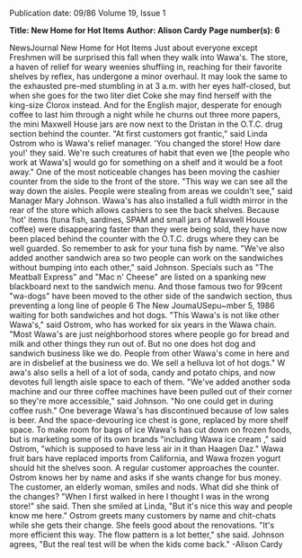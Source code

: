 Publication date: 09/86
Volume 19, Issue 1

**Title: New Home for Hot Items**
**Author: Alison Cardy**
**Page number(s): 6**

NewsJournal 
New Home for Hot Items 
Just about everyone except Freshmen 
will be surprised this fall when they 
walk into Wawa's. The store, a haven 
of relief for weary weenies shuffiing in, 
reaching for their favorite shelves by 
reflex, 
has undergone a 
minor 
overhaul. It may look the same to the 
exhausted pre-med stumbling in at 3 
a.m. with her eyes half-closed, but 
when she goes for the two liter diet 
Coke she may find herself with the 
king-size Clorox instead. And for the 
English major, desperate for enough 
coffee to last him through a night while 
he churns out three more papers, the 
mini Maxwell House jars are now next 
to the Dristan in the O.T.C. drug 
section behind the counter. 
"At first customers got frantic," said 
Linda Ostrom who is Wawa's relief 
manager. 'You changed the store! 
How dare you!' they said. We're such 
creatures of habit that even we [the 
people who work at Wawa's] would go 
for something on a shelf and it would 
be a foot away." 
One of the most noticeable changes 
has been moving the cashier counter 
from the side to the front of the store. 
"This way we can see all the way down 
the aisles. People were stealing from 
areas we couldn't see," said Manager 
Mary Johnson. 
Wawa's has also 
installed a full width mirror in the rear 
of the store which allows cashiers to see 
the back shelves. Because 'hot' items 
(tuna fish, sardines, SPAM and small 
jars of Maxwell House coffee) were 
disappearing faster than they were 
being sold, they have now been placed 
behind the counter with the O.T.C. 
drugs where they can be well guarded. 
So remember to ask for your tuna fish 
by name. 
"We've also added another sandwich 
area so two people can work on the 
sandwiches without bumping into each 
other," said Johnson. Specials such as 
"The Meatball Express" and "Mac n' 
Cheese" are listed on a spanking new 
blackboard 
next 
to the sandwich 
menu. And those famous two for 
99cent "wa-dogs" have been moved to 
the other side of the sandwich section, 
thus preventing a long line of people 
6 The New JoumaUSepu~mber 5, 1986 
waiting for both sandwiches and hot 
dogs. 
"This Wawa's is not like other 
Wawa's," said 
Ostrom, who has 
worked for six years in the Wawa 
chain. 
"Most Wawa's are just 
neighborhood stores where people go 
for bread and milk and other things 
they run out of. But no one does hot 
dog and sandwich business like we do. 
People from other Wawa's come in 
here and are in disbelief at the business 
we do. We sell a helluva lot of hot 
dogs." W awa's also sells a hell of a lot of 
soda, candy and potato chips, and now 
devotes full length aisle space to each of 
them. 
"We've added another soda machine 
and our three coffee machines have 
been pulled out of their corner so 
they're more accessible," said Johnson. 
"No one could get in during coffee 
rush." One beverage Wawa's has 
discontinued because of low sales is 
beer. And the space-devouring ice 
chest is gone, replaced by more shelf 
space. To make room for bags of ice 
Wawa's has cut down on frozen foods, 
but is marketing some of its own 
brands "including Wawa ice cream ," 
said Ostrom, "which is supposed to 
have less air in it than Haagen Daz." 
Wawa fruit bars have replaced imports 
from California, and Wawa frozen 
yogurt should hit the shelves soon. 
A regular customer approaches the 
counter. Ostrom knows her by name 
and asks if she wants change for bus 
money. The customer, an elderly 
woman, smiles and nods. What did she 
think of the changes? "When I first 
walked in here I thought I was in the 
wrong store!" she said. Then she 
smiled at Linda, "But it's nice this way 
and people know me here." Ostrom 
greets many customers by name and 
chit-chats while she gets their change. 
She feels good about the renovations. 
"It's more efficient this way. The flow 
pattern is a lot better," she said. 
Johnson agrees, "But the real test will 
be when the kids come back." 
-Alison Cardy